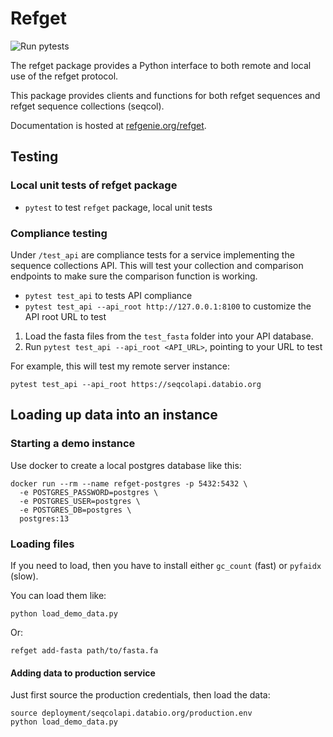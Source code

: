 # Refget

![Run pytests](https://github.com/pepkit/looper/workflows/Run%20pytests/badge.svg)

The refget package provides a Python interface to both remote and local use of the refget protocol.

This package provides clients and functions for both refget sequences and refget sequence collections (seqcol).

Documentation is hosted at [refgenie.org/refget](https://refgenie.org/refget/).

## Testing

### Local unit tests of refget package

- `pytest` to test `refget` package, local unit tests

### Compliance testing 

Under `/test_api` are compliance tests for a service implementing the sequence collections API. This will test your collection and comparison endpoints to make sure the comparison function is working. 

- `pytest test_api` to tests API compliance
- `pytest test_api --api_root http://127.0.0.1:8100` to customize the API root URL to test

1. Load the fasta files from the `test_fasta` folder into your API database.
2. Run `pytest test_api --api_root <API_URL>`, pointing to your URL to test

For example, this will test my remote server instance:

```
pytest test_api --api_root https://seqcolapi.databio.org
```


## Loading up data into an instance

### Starting a demo instance 

Use docker to create a local postgres database like this:

```
docker run --rm --name refget-postgres -p 5432:5432 \
  -e POSTGRES_PASSWORD=postgres \
  -e POSTGRES_USER=postgres \
  -e POSTGRES_DB=postgres \
  postgres:13
```

### Loading files

If you need to load, then you have to install either `gc_count` (fast) or `pyfaidx` (slow).

You can load them like:

```
python load_demo_data.py
```

Or:

```
refget add-fasta path/to/fasta.fa
```


#### Adding data to production service

Just first source the production credentials, then load the data:

```
source deployment/seqcolapi.databio.org/production.env
python load_demo_data.py
```


